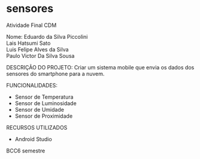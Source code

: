 # sensores
Atividade Final CDM

Nome: 
Eduardo da Silva Piccolini         
Lais Hatsumi Sato                      
Luis Felipe Alves da Silva            
Paulo Victor Da Silva Sousa         


DESCRIÇÃO DO PROJETO:
Criar um sistema mobile que envia os dados dos sensores do smartphone
para a nuvem.

FUNCIONALIDADES:
 - Sensor de Temperatura
 - Sensor de Luminosidade 
 - Sensor de Umidade
 - Sensor de Proximidade

RECURSOS UTILIZADOS

- Android Studio

BCC6 semestre
